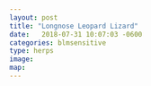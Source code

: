 ```yaml
---
layout: post
title: "Longnose Leopard Lizard"
date:   2018-07-31 10:07:03 -0600
categories: blmsensitive
type: herps
image:
map:
---
```

